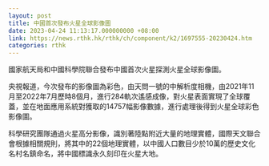```yaml
---
layout: post
title: 中國首次發布火星全球影像圖
date: 2023-04-24 11:13:17.000000000 +08:00
link: https://news.rthk.hk/rthk/ch/component/k2/1697555-20230424.htm
categories: rthk
---
```


國家航天局和中國科學院聯合發布中國首次火星探測火星全球影像圖。

央視報道，今次發布的影像圖為彩色，由天問一號的中解析度相機，由2021年11月至2022年7月歷時8個月，進行284軌次遙感成像，對火星表面實現了全球覆蓋，並在地面應用系統對獲取的14757幅影像數據，進行處理後得到火星全球彩色影像圖。

科學研究團隊通過火星高分影像，識別著陸點附近大量的地理實體，國際天文聯合會根據相關規則，將其中的22個地理實體，以中國人口數目少於10萬的歷史文化名村名鎮命名，將中國標識永久刻印在火星大地。
